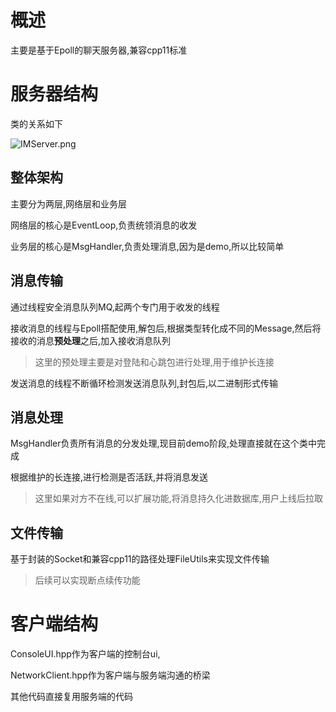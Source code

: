 # 概述

主要是基于Epoll的聊天服务器,兼容cpp11标准



# 服务器结构

类的关系如下

![IMServer.png](https://s2.loli.net/2025/03/21/HBJmK2QOz3RsIEx.png)

## 整体架构

主要分为两层,网络层和业务层

网络层的核心是EventLoop,负责统领消息的收发

业务层的核心是MsgHandler,负责处理消息,因为是demo,所以比较简单



## 消息传输

通过线程安全消息队列MQ,起两个专门用于收发的线程

接收消息的线程与Epoll搭配使用,解包后,根据类型转化成不同的Message,然后将接收的消息**预处理**之后,加入接收消息队列

> 这里的预处理主要是对登陆和心跳包进行处理,用于维护长连接

发送消息的线程不断循环检测发送消息队列,封包后,以二进制形式传输

## 消息处理

MsgHandler负责所有消息的分发处理,现目前demo阶段,处理直接就在这个类中完成

根据维护的长连接,进行检测是否活跃,并将消息发送

> 这里如果对方不在线,可以扩展功能,将消息持久化进数据库,用户上线后拉取





## 文件传输

基于封装的Socket和兼容cpp11的路径处理FileUtils来实现文件传输

> 后续可以实现断点续传功能



# 客户端结构

ConsoleUI.hpp作为客户端的控制台ui,

NetworkClient.hpp作为客户端与服务端沟通的桥梁

其他代码直接复用服务端的代码